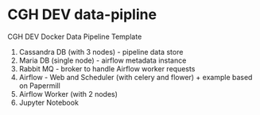 # CGH DEV data-pipline
CGH DEV Docker Data Pipeline Template
1. Cassandra DB (with 3 nodes) - pipeline data store
2. Maria DB (single node) - airflow metadata instance
3. Rabbit MQ - broker to handle Airflow worker requests
4. Airflow - Web and Scheduler (with celery and flower) + example based on Papermill
5. Airflow Worker (with 2 nodes)
6. Jupyter Notebook
